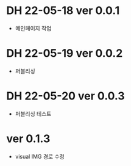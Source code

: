 # DH 22-05-18 ver 0.0.1
- 메인페이지 작업

# DH 22-05-19 ver 0.0.2
- 퍼블리싱

# DH 22-05-20 ver 0.0.3
- 퍼블리싱 테스트
# ver 0.1.3
- visual IMG 경로 수정